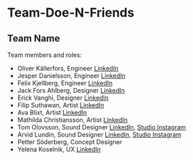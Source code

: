 # Team-Doe-N-Friends

## Team Name

Team members and roles:
* Oliver Källerfors, Engineer [LinkedIn](https://www.linkedin.com/in/oliver-källerfors-358bb21b3/)
* Jesper Danielsson, Engineer [LinkedIn](https://www.linkedin.com/in/jesper-danielsson-9b7048159/)
* Felix Kjellberg, Engineer [LinkedIn](https://www.linkedin.com/in/felix-kjellberg-837321228/)
* Jack Fors Ahlberg, Designer [LinkedIn](https://www.linkedin.com/in/jack-fors-ahlberg-9a8657221/)
* Erick Vanghi, Designer [LinkedIn](https://www.linkedin.com/in/erick-vaghi/)
* Filip Suthawan, Artist [LinkedIn](https://linkedin.com/in/filip-suthawan-07868a182)
* Ava Blixt, Artist [LinkedIn](https://www.linkedin.com/in/ava-blixt-6830aa195/)
* Mathilda Christiansson, Artist [LinkedIn](https://www.linkedin.com/in/mathilda-christiansson-107048220/)
* Tom Olovsson, Sound Designer [LinkedIn](https://www.linkedin.com/in/tom-olovsson-62a5b799/), [Studio Instagram](https://www.instagram.com/alderbaystudios/)
* Arvid Lundin, Sound Designer [LinkedIn](https://www.linkedin.com/in/arvid-lundin-a5b18622b/), [Studio Instagram](https://www.instagram.com/alderbaystudios/)
* Petter Söderberg, Concept Designer
* Yelena Koselnik, UX [LinkedIn](https://www.linkedin.com/in/koselnik/)
